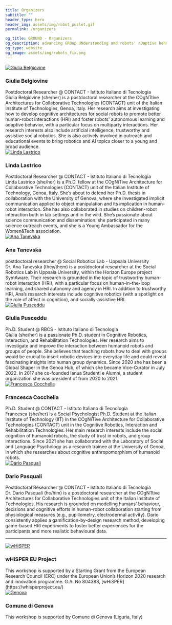 ```yaml
---
title: Organizers
subtitle: ""
header_type: hero
header_img: assets/img/robot_puzlet.gif
permalink: /organizers

og_title: GROUND - Organizers
og_description: advancing GROup UNderstanding and robots' aDaptive behavior
og_type: website
og_image: assets/img/robots_fix.png
---
```


<section class="light">
    <div class="container py-2">
        <article class="postcard light blue">
            <a class="postcard__img_link" href="#">
                <img class="postcard__img" src="assets/img/gb.png" alt="Giulia Belgiovine" />
            </a>
            <div class="postcard__text t-dark">
                <h1 class="postcard__title blue">Giulia Belgiovine</h1>
                <div class="postcard__subtitle small">Postdoctoral Researcher @ CONTACT - Istituto Italiano di Tecnologia</div>
                <div class="postcard__bar"></div>
                <div class="postcard__preview-txt">Giulia Belgiovine (she/her) is a postdoctoral researcher at the COgNTtive Architectures for Collaborative Technologies (CONTACT) unit of the Italian Institute of Technologies, Genoa, Italy. Her research aims at investigating how to develop cognitive architectures for social robots to promote better human-robot interactions (HRI) and foster robots’ autonomous learning and adaptive  behavior, with a particular focus on multiparty interactions. Her research interests also include artificial intelligence, trustworthy and assistive social robotics. She is also actively involved in outreach and educational events to bring robotics and AI topics closer to a young and broad audience.</div>
            </div>
        </article>
        <article class="postcard light blue">
            <a class="postcard__img_link" href="#">
                <img class="postcard__img" src="assets/img/ll.png" alt="Linda Lastrico" />
            </a>
            <div class="postcard__text t-dark">
                <h1 class="postcard__title blue">Linda Lastrico</h1>
                <div class="postcard__subtitle small">Postdoctoral Researcher @ CONTACT - Istituto Italiano di Tecnologia</div>
                <div class="postcard__bar"></div>
                <div class="postcard__preview-txt">Linda Lastrico (she/her) is a Ph.D. fellow at the COgNiTive Architecture for Collaborative Technologies (CONTACT) unit of the Italian Institute of Technology, Genoa, Italy. She’s about to defend her Ph.D. thesis in collaboration with the University of Genova, where she investigated implicit communication applied to object manipulation and its implication in human-robot interaction. She has also collaborated in studies on children-robot interaction both in lab settings and in the wild. She’s passionate about science communication and dissemination: she participated in many science outreach events, and she is a Young Ambassador for the Women&Tech association.</div>
            </div>
        </article>
        <article class="postcard light blue">
            <a class="postcard__img_link" href="#">
                <img class="postcard__img" src="assets/img/at.png" alt="Ana Tanevska" />
            </a>
            <div class="postcard__text t-dark">
                <h1 class="postcard__title blue">Ana Tanevska</h1>
                <div class="postcard__subtitle small">postdoctoral researcher @ Social Robotics Lab - Uppsala University</div>
                <div class="postcard__bar"></div>
                <div class="postcard__preview-txt">Dr. Ana Tanevska (they/them) is a postdoctoral researcher at the Social Robotics Lab in Uppsala University, within the Horizon Europe project SymAware. Their research is grounded in the topic of trustworthy human-robot interaction (HRI), with a particular focus on human-in-the-loop learning, and shared autonomy and agency in HRI. In addition to trustworthy HRI, Ana’s research interests include cognitive robotics (with a spotlight on the role of affect in cognition), and socially-assistive HRI.</div>
            </div>
        </article>
        <article class="postcard light blue">
            <a class="postcard__img_link" href="#">
                <img class="postcard__img" src="assets/img/gp.png" alt="Giulia Pusceddu" />
            </a>
            <div class="postcard__text t-dark">
                <h1 class="postcard__title blue">Giulia Pusceddu</h1>
                <div class="postcard__subtitle small">Ph.D. Student @ RBCS - Istituto Italiano di Tecnologia</div>
                <div class="postcard__bar"></div>
                <div class="postcard__preview-txt">Giulia (she/her) is a passionate Ph.D. student in Cognitive Robotics, Interaction, and Rehabilitation Technologies. Her research aims to investigate and improve the interaction between humanoid robots and groups of people. She believes that teaching robots how to deal with groups would be crucial to insert robotic devices into everyday life and could reveal fascinating insights into human group dynamics. Since 2020 she has been a Global Shaper in the Genoa Hub, of which she became Vice-Curator in July 2022. In 2017 she co-founded Ianua Studenti e Alumni, a student organization she was president of from 2020 to 2021.</div>
            </div>
        </article>
        <article class="postcard light blue">
            <a class="postcard__img_link" href="#">
                <img class="postcard__img" src="assets/img/fc.png" alt="Francesca Cocchella" />
            </a>
            <div class="postcard__text t-dark">
                <h1 class="postcard__title blue">Francesca Cocchella</h1>
                <div class="postcard__subtitle small">Ph.D. Student @ CONTACT - Istituto Italiano di Tecnologia</div>
                <div class="postcard__bar"></div>
                <div class="postcard__preview-txt">Francesca (she/her) is a Social Psychologist Ph.D. Student at the Italian Institute of Technology (IIT) in the COgNiTive Architecture for Collaborative Technologies (CONTACT) unit in the Cognitive Robotics, Interaction and Rehabilitation Technologies. Her main research interests include the social cognition of humanoid robots, the study of trust in robots, and group interactions. Since 2021 she has collaborated with the Laboratory of Social and Language Psychology as a research trainee at the University of Genoa, in which she researches about cognitive anthropomorphism of humanoid robots.</div>
            </div>
        </article>
        <article class="postcard light blue">
            <a class="postcard__img_link" href="#">
                <img class="postcard__img" src="assets/img/dp.png" alt="Dario Pasquali" />
            </a>
            <div class="postcard__text t-dark">
                <h1 class="postcard__title blue">Dario Pasquali</h1>
                <div class="postcard__subtitle small">Postdoctoral Researcher @ CONTACT - Istituto Italiano di Tecnologia</div>
                <div class="postcard__bar"></div>
                <div class="postcard__preview-txt">Dr. Dario Pasquali (he/him) is a postdoctoral researcher at the COgNTtive Architectures for Collaborative Technologies unit of the Italian Institute of Technologies. His research is grounded on modelling humans’ behaviour, decisions and cognitive efforts in human-robot collaboration starting from physiological measures (e.g., pupillometry, electrodermal activity). Dario consistently applies a gamification-by-design research method, developing game-based HRI experiments to foster better experiences for the participants and more realistic behavioural data.</div>
            </div>
        </article>
    </div>
</section>

---

<section class="light">
    <div class="container py-2">
        <article class="postcard light blue">
            <a class="postcard__img_link" href="#">
                <img class="postcard__img" src="assets/img/whisper.png" alt="wHiSPER" />
            </a>
            <div class="postcard__text t-dark">
                <h1 class="postcard__title blue">wHiSPER EU Project</h1>
                <div class="postcard__bar"></div>
                <div class="postcard__preview-txt">This workshop is supported by a Starting Grant from the European Research Council (ERC) under the European Union’s Horizon 2020 research and innovation programme. G.A. No 804388, [wHiSPER](https://whisperproject.eu/)  </div>
            </div>
        </article>
    </div>
    <div class="container py-2">
        <article class="postcard light blue">
            <a class="postcard__img_link" href="#">
                <img class="postcard__img" src="assets/img/genova_logo.png" alt="Genova" />
            </a>
            <div class="postcard__text t-dark">
                <h1 class="postcard__title blue">Comune di Genova</h1>
                <div class="postcard__bar"></div>
                <div class="postcard__preview-txt">This workshop is supported by Comune di Genova (Liguria, Italy)<br><br><br><br></div>
            </div>
        </article>
    </div>
</section>

<!--
<section>
    <div class="card mb-3">
      <div class="row no-gutters align-items-center">
        <div class="col-md-2">
          <img src="assets/img/gb.png" class="card-img img-fluid rounded-circle" alt="...">
        </div>
        <div class="col-md-10">
          <div class="card-body">
            <h5 class="card-title">Giulia Belgiovine</h5>
            <p class="card-text">Giulia Belgiovine (she/her) is a postdoctoral researcher at the COgNTtive Architectures for Collaborative Technologies (CONTACT) unit of the Italian Institute of Technologies, Genoa, Italy. Her research aims at investigating how to develop cognitive architectures for social robots to promote better human-robot interactions (HRI) and foster robots’ autonomous learning and adaptive  behavior, with a particular focus on multiparty interactions. Her research interests also include artificial intelligence, trustworthy and assistive social robotics. She is also actively involved in outreach and educational events to bring robotics and AI topics closer to a young and broad audience.</p>
          </div>
        </div>
      </div>
    </div>
</section>

<section>
    <div class="card mb-3">
      <div class="row no-gutters align-items-center">
        <div class="col-md-10">
          <div class="card-body">
            <h5 class="card-title">Linda Lastrico</h5>
            <p class="card-text">Linda Lastrico (she/her) is a Ph.D. fellow at the COgNiTive Architecture for Collaborative Technologies (CONTACT) unit of the Italian Institute of Technology, Genoa, Italy. She’s about to defend her Ph.D. thesis in collaboration with the University of Genova, where she investigated implicit communication applied to object manipulation and its implication in human-robot interaction. She has also collaborated in studies on children-robot interaction both in lab settings and in the wild. She’s passionate about science communication and dissemination: she participated in many science outreach events, and she is a Young Ambassador for the Women&Tech association.</p>
          </div>
        </div>
        <div class="col-md-2">
          <img src="assets/img/ll.png" class="card-img img-fluid rounded-circle" alt="...">
        </div>
      </div>
    </div>
</section>

<section>
    <div class="card mb-3">
      <div class="row no-gutters align-items-center">
        <div class="col-md-2">
          <img src="assets/img/at.png" class="card-img img-fluid rounded-circle" alt="...">
        </div>
        <div class="col-md-10">
          <div class="card-body">
            <h5 class="card-title">Ana Tanevska</h5>
            <p class="card-text">Dr. Ana Tanevska (they/them) is a postdoctoral researcher at the Social Robotics Lab in Uppsala University, within the Horizon Europe project SymAware. Their research is grounded in the topic of trustworthy human-robot interaction (HRI), with a particular focus on human-in-the-loop learning, and shared autonomy and agency in HRI. In addition to trustworthy HRI, Ana’s research interests include cognitive robotics (with a spotlight on the role of affect in cognition), and socially-assistive HRI.</p>
          </div>
        </div>
      </div>
    </div>
</section>

<section>
    <div class="card mb-3">
      <div class="row no-gutters align-items-center">
        <div class="col-md-10">
          <div class="card-body">
            <h5 class="card-title">Giulia Pusceddu</h5>
            <p class="card-text">Giulia (she/her) is a passionate Ph.D. student in Cognitive Robotics, Interaction, and Rehabilitation Technologies. Her research aims to investigate and improve the interaction between humanoid robots and groups of people. She believes that teaching robots how to deal with groups would be crucial to insert robotic devices into everyday life and could reveal fascinating insights into human group dynamics. Since 2020 she has been a Global Shaper in the Genoa Hub, of which she became Vice-Curator in July 2022. In 2017 she co-founded Ianua Studenti e Alumni, a student organization she was president of from 2020 to 2021.</p>
          </div>
        </div>
        <div class="col-md-2">
          <img src="assets/img/gp.png" class="card-img img-fluid rounded-circle" alt="...">
        </div>
      </div>
    </div>
</section>

<section>
    <div class="card mb-3">
      <div class="row no-gutters align-items-center">
        <div class="col-md-2">
          <img src="assets/img/fc.png" class="card-img img-fluid rounded-circle" alt="...">
        </div>
        <div class="col-md-10">
          <div class="card-body">
            <h5 class="card-title">Francesca Cocchella</h5>
            <p class="card-text">Francesca (she/her) is a Social Psychologist Ph.D. Student at the Italian Institute of Technology (IIT) in the COgNiTive Architecture for Collaborative Technologies (CONTACT) unit in the Cognitive Robotics, Interaction and Rehabilitation Technologies. Her main research interests include the social cognition of humanoid robots, the study of trust in robots, and group interactions. Since 2021 she has collaborated with the Laboratory of Social and Language Psychology as a research trainee at the University of Genoa, in which she researches about cognitive anthropomorphism of humanoid robots. </p>
          </div>
        </div>
      </div>
    </div>
</section>

<section>
    <div class="card mb-3">
      <div class="row no-gutters align-items-center">
        <div class="col-md-10">
          <div class="card-body">
            <h5 class="card-title">Dario Pasquali</h5>
            <p class="card-text">Dr. Dario Pasquali (he/his) is a postdoctoral researcher at the COgNTtive Architectures for Collaborative Technologies unit of the Italian Institute of Technologies. His research is grounded on modelling humans’ behaviour, decisions and cognitive efforts in human-robot collaboration starting from physiological measures (e.g., pupillometry, electrodermal activity). Dario consistently applies a gamification-by-design research method, developing game-based HRI experiments to foster better experiences for the participants and more realistic behavioural data.</p>
          </div>
        </div>
        <div class="col-md-2">
          <img src="assets/img/dp.png" class="card-img img-fluid rounded-circle" alt="...">
        </div>
      </div>
    </div>
</section>

---

<section>
    <div class="card mb-3">
      <div class="row no-gutters align-items-center">
        <div class="col-md-2">
          <img src="assets/img/whisper.png" class="card-img img-fluid rounded-circle" alt="...">
        </div>
        <div class="col-md-10">
          <div class="card-body">
            <h5 class="card-title">wHiSPER</h5>
            <p class="card-text">This workshop is supported by a Starting Grant from the European Research Council (ERC) under the European Union’s Horizon 2020 research and innovation programme. G.A. No 804388, [wHiSPER](https://whisperproject.eu/)  </p>
          </div>
        </div>
      </div>
    </div>
</section>-->
